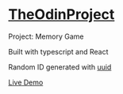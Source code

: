 # [TheOdinProject](https://www.theodinproject.com/)

Project: Memory Game

Built with typescript and React

Random ID generated with [uuid](https://www.npmjs.com/package/uuid)

[Live Demo](https://alberinea.github.io/memory-game/)
